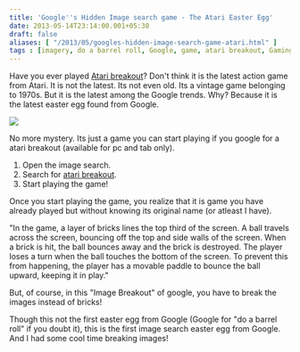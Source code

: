 ```yaml
---
title: 'Google''s Hidden Image search game - The Atari Easter Egg'
date: 2013-05-14T23:14:00.001+05:30
draft: false
aliases: [ "/2013/05/googles-hidden-image-search-game-atari.html" ]
tags : [imagery, do a barrel roll, Google, game, atari breakout, Gaming, News, Search engine]
---
```


Have you ever played [Atari breakout](https://en.wikipedia.org/wiki/Breakout_(video_game))? Don't think it is the latest action game from Atari. It is not the latest. Its not even old. Its a vintage game belonging to 1970s. But it is the latest among the Google trends. Why? Because it is the latest easter egg found from Google.  
  

[![](https://4.bp.blogspot.com/-47LWDexP5Fk/UZJ0vGsGFHI/AAAAAAAABcQ/pHdQCDqSQHw/s640/atari+breakout.png)](https://4.bp.blogspot.com/-47LWDexP5Fk/UZJ0vGsGFHI/AAAAAAAABcQ/pHdQCDqSQHw/s1600/atari+breakout.png)

  
No more mystery. Its just a game you can start playing if you google for a atari breakout (available for pc and tab only).  
  
  

1.  Open the image search.
2.  Search for [atari breakout](httpss://www.google.com/search?tbm=isch&q=atari+breakout).
3.  Start playing the game!

Once you start playing the game, you realize that it is game you have already played but without knowing its original name (or atleast I have).  
  
"In the game, a layer of bricks lines the top third of the screen. A ball travels across the screen, bouncing off the top and side walls of the screen. When a brick is hit, the ball bounces away and the brick is destroyed. The player loses a turn when the ball touches the bottom of the screen. To prevent this from happening, the player has a movable paddle to bounce the ball upward, keeping it in play."  
  
But, of course, in this "Image Breakout" of google, you have to break the images instead of bricks!  
  
Though this not the first easter egg from Google (Google for "do a barrel roll" if you doubt it), this is the first image search easter egg from Google. And I had some cool time breaking images!